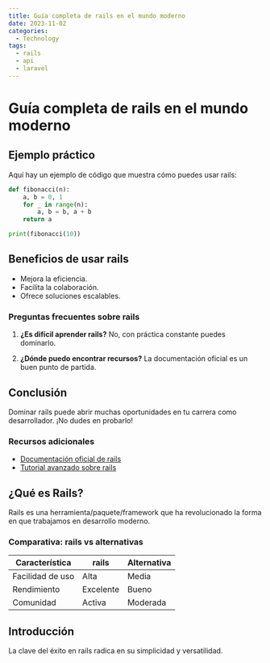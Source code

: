 ```yaml
---
title: Guía completa de rails en el mundo moderno
date: 2023-11-02
categories: 
  - Technology
tags:
  - rails
  - api
  - laravel
---
```


# Guía completa de rails en el mundo moderno

## Ejemplo práctico

Aquí hay un ejemplo de código que muestra cómo puedes usar rails:

```python
def fibonacci(n):
    a, b = 0, 1
    for _ in range(n):
        a, b = b, a + b
    return a

print(fibonacci(10))
```

## Beneficios de usar rails

- Mejora la eficiencia.
- Facilita la colaboración.
- Ofrece soluciones escalables.

### Preguntas frecuentes sobre rails

1. **¿Es difícil aprender rails?**
   No, con práctica constante puedes dominarlo.

2. **¿Dónde puedo encontrar recursos?**
   La documentación oficial es un buen punto de partida.

## Conclusión

Dominar rails puede abrir muchas oportunidades en tu carrera como desarrollador. ¡No dudes en probarlo!

### Recursos adicionales

- [Documentación oficial de rails](https://example.com)
- [Tutorial avanzado sobre rails](https://example.com/tutorial)

## ¿Qué es Rails?

Rails es una herramienta/paquete/framework que ha revolucionado la forma en que trabajamos en desarrollo moderno.

### Comparativa: rails vs alternativas

| Característica | rails | Alternativa |
|---------------|-------------|------------|
| Facilidad de uso | Alta | Media |
| Rendimiento | Excelente | Bueno |
| Comunidad | Activa | Moderada |

## Introducción

La clave del éxito en rails radica en su simplicidad y versatilidad.